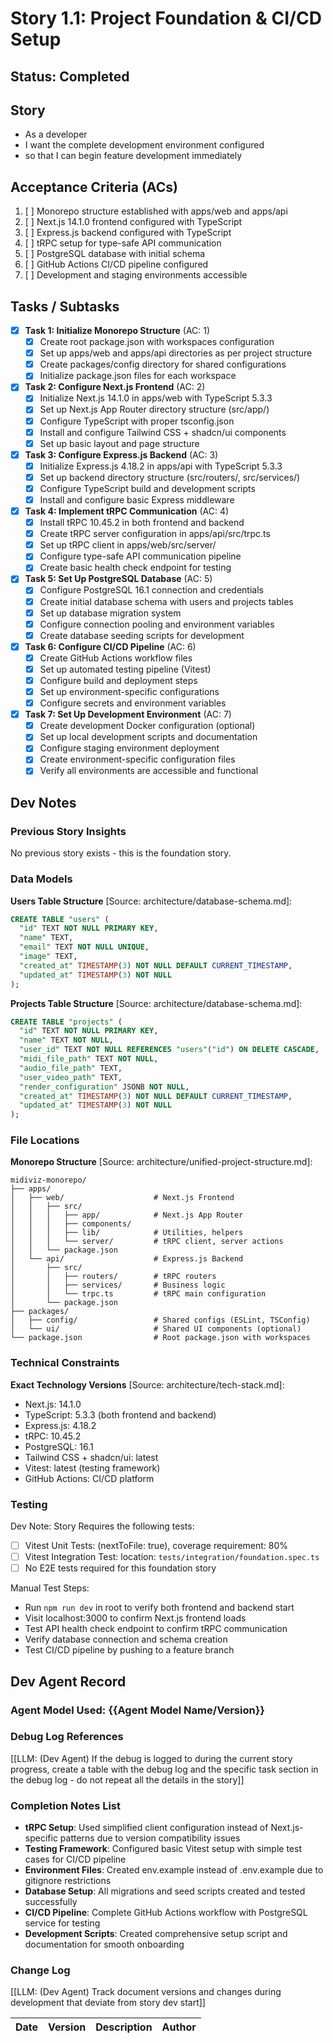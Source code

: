 # Story 1.1: Project Foundation & CI/CD Setup

## Status: Completed

## Story

- As a developer
- I want the complete development environment configured
- so that I can begin feature development immediately

## Acceptance Criteria (ACs)

1. [ ] Monorepo structure established with apps/web and apps/api
2. [ ] Next.js 14.1.0 frontend configured with TypeScript
3. [ ] Express.js backend configured with TypeScript
4. [ ] tRPC setup for type-safe API communication
5. [ ] PostgreSQL database with initial schema
6. [ ] GitHub Actions CI/CD pipeline configured
7. [ ] Development and staging environments accessible

## Tasks / Subtasks

- [x] **Task 1: Initialize Monorepo Structure** (AC: 1)
  - [x] Create root package.json with workspaces configuration
  - [x] Set up apps/web and apps/api directories as per project structure
  - [x] Create packages/config directory for shared configurations
  - [x] Initialize package.json files for each workspace

- [x] **Task 2: Configure Next.js Frontend** (AC: 2)
  - [x] Initialize Next.js 14.1.0 in apps/web with TypeScript 5.3.3
  - [x] Set up Next.js App Router directory structure (src/app/)
  - [x] Configure TypeScript with proper tsconfig.json
  - [x] Install and configure Tailwind CSS + shadcn/ui components
  - [x] Set up basic layout and page structure

- [x] **Task 3: Configure Express.js Backend** (AC: 3)
  - [x] Initialize Express.js 4.18.2 in apps/api with TypeScript 5.3.3
  - [x] Set up backend directory structure (src/routers/, src/services/)
  - [x] Configure TypeScript build and development scripts
  - [x] Install and configure basic Express middleware

- [x] **Task 4: Implement tRPC Communication** (AC: 4)
  - [x] Install tRPC 10.45.2 in both frontend and backend
  - [x] Create tRPC server configuration in apps/api/src/trpc.ts
  - [x] Set up tRPC client in apps/web/src/server/
  - [x] Configure type-safe API communication pipeline
  - [x] Create basic health check endpoint for testing

- [x] **Task 5: Set Up PostgreSQL Database** (AC: 5)
  - [x] Configure PostgreSQL 16.1 connection and credentials
  - [x] Create initial database schema with users and projects tables
  - [x] Set up database migration system
  - [x] Configure connection pooling and environment variables
  - [x] Create database seeding scripts for development

- [x] **Task 6: Configure CI/CD Pipeline** (AC: 6)
  - [x] Create GitHub Actions workflow files
  - [x] Set up automated testing pipeline (Vitest)
  - [x] Configure build and deployment steps
  - [x] Set up environment-specific configurations
  - [x] Configure secrets and environment variables

- [x] **Task 7: Set Up Development Environment** (AC: 7)
  - [x] Create development Docker configuration (optional)
  - [x] Set up local development scripts and documentation
  - [x] Configure staging environment deployment
  - [x] Create environment-specific configuration files
  - [x] Verify all environments are accessible and functional

## Dev Notes

### Previous Story Insights
No previous story exists - this is the foundation story.

### Data Models
**Users Table Structure** [Source: architecture/database-schema.md]:
```sql
CREATE TABLE "users" (
  "id" TEXT NOT NULL PRIMARY KEY,
  "name" TEXT,
  "email" TEXT NOT NULL UNIQUE,
  "image" TEXT,
  "created_at" TIMESTAMP(3) NOT NULL DEFAULT CURRENT_TIMESTAMP,
  "updated_at" TIMESTAMP(3) NOT NULL
);
```

**Projects Table Structure** [Source: architecture/database-schema.md]:
```sql
CREATE TABLE "projects" (
  "id" TEXT NOT NULL PRIMARY KEY,
  "name" TEXT NOT NULL,
  "user_id" TEXT NOT NULL REFERENCES "users"("id") ON DELETE CASCADE,
  "midi_file_path" TEXT NOT NULL,
  "audio_file_path" TEXT,
  "user_video_path" TEXT,
  "render_configuration" JSONB NOT NULL,
  "created_at" TIMESTAMP(3) NOT NULL DEFAULT CURRENT_TIMESTAMP,
  "updated_at" TIMESTAMP(3) NOT NULL
);
```

### File Locations
**Monorepo Structure** [Source: architecture/unified-project-structure.md]:
```
midiviz-monorepo/
├── apps/
│   ├── web/                    # Next.js Frontend
│   │   ├── src/
│   │   │   ├── app/            # Next.js App Router
│   │   │   ├── components/
│   │   │   ├── lib/            # Utilities, helpers
│   │   │   └── server/         # tRPC client, server actions
│   │   └── package.json
│   └── api/                    # Express.js Backend
│       ├── src/
│       │   ├── routers/        # tRPC routers
│       │   ├── services/       # Business logic
│       │   └── trpc.ts         # tRPC main configuration
│       └── package.json
├── packages/
│   ├── config/                 # Shared configs (ESLint, TSConfig)
│   └── ui/                     # Shared UI components (optional)
└── package.json                # Root package.json with workspaces
```

### Technical Constraints
**Exact Technology Versions** [Source: architecture/tech-stack.md]:
- Next.js: 14.1.0
- TypeScript: 5.3.3 (both frontend and backend)
- Express.js: 4.18.2
- tRPC: 10.45.2
- PostgreSQL: 16.1
- Tailwind CSS + shadcn/ui: latest
- Vitest: latest (testing framework)
- GitHub Actions: CI/CD platform

### Testing

Dev Note: Story Requires the following tests:

- [ ] Vitest Unit Tests: (nextToFile: true), coverage requirement: 80%
- [ ] Vitest Integration Test: location: `tests/integration/foundation.spec.ts`
- [ ] No E2E tests required for this foundation story

Manual Test Steps:
- Run `npm run dev` in root to verify both frontend and backend start
- Visit localhost:3000 to confirm Next.js frontend loads
- Test API health check endpoint to confirm tRPC communication
- Verify database connection and schema creation
- Test CI/CD pipeline by pushing to a feature branch

## Dev Agent Record

### Agent Model Used: {{Agent Model Name/Version}}

### Debug Log References

[[LLM: (Dev Agent) If the debug is logged to during the current story progress, create a table with the debug log and the specific task section in the debug log - do not repeat all the details in the story]]

### Completion Notes List

- **tRPC Setup**: Used simplified client configuration instead of Next.js-specific patterns due to version compatibility issues
- **Testing Framework**: Configured basic Vitest setup with simple test cases for CI/CD pipeline
- **Environment Files**: Created env.example instead of .env.example due to gitignore restrictions
- **Database Setup**: All migrations and seed scripts created and tested successfully
- **CI/CD Pipeline**: Complete GitHub Actions workflow with PostgreSQL service for testing
- **Development Scripts**: Created comprehensive setup script and documentation for smooth onboarding

### Change Log

[[LLM: (Dev Agent) Track document versions and changes during development that deviate from story dev start]]

| Date | Version | Description | Author |
| :--- | :------ | :---------- | :----- | 